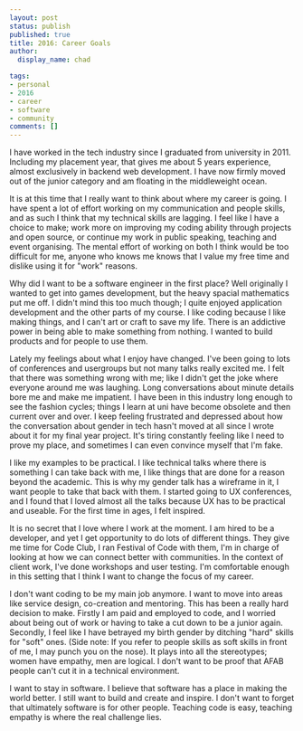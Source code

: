 ```yaml
---
layout: post
status: publish
published: true
title: 2016: Career Goals
author:
  display_name: chad

tags:
- personal
- 2016
- career
- software
- community
comments: []
---
```


I have worked in the tech industry since I graduated from university in 2011. Including my placement year, that gives me about 5 years experience, almost exclusively in backend web development. I have now firmly moved out of the junior category and am floating in the middleweight ocean. 

<!-- more -->

It is at this time that I really want to think about where my career is going. I have spent a lot of effort working on my communication and people skills, and as such I think that my technical skills are lagging. I feel like I have a choice to make; work more on improving my coding ability through projects and open source, or continue my work in public speaking, teaching and event organising. The mental effort of working on both I think would be too difficult for me, anyone who knows me knows that I value my free time and dislike using it for "work" reasons. 

Why did I want to be a software engineer in the first place? Well originally I wanted to get into games development, but the heavy spacial mathematics put me off. I didn't mind this too much though; I quite enjoyed application development and the other parts of my course. I like coding because I like making things, and I can't art or craft to save my life. There is an addictive power in being able to make something from nothing. I wanted to build products and for people to use them.

Lately my feelings about what I enjoy have changed. I've been going to lots of conferences and usergroups but not many talks really excited me. I felt that there was something wrong with me; like I didn't get the joke where everyone around me was laughing. Long conversations about minute details bore me and make me impatient. I have been in this industry long enough to see the fashion cycles; things I learn at uni have become obsolete and then current over and over. I keep feeling frustrated and depressed about how the conversation about gender in tech hasn't moved at all since I wrote about it for my final year project. It's tiring constantly feeling like I need to prove my place, and sometimes I can even convince myself that I'm fake. 

I like my examples to be practical. I like technical talks where there is something I can take back with me, I like things that are done for a reason beyond the academic. This is why my gender talk has a wireframe in it, I want people to take that back with them. I started going to UX conferences, and I found that I loved almost all the talks because UX has to be practical and useable. For the first time in ages, I felt inspired. 

It is no secret that I love where I work at the moment. I am hired to be a developer, and yet I get opportunity to do lots of different things. They give me time for Code Club, I ran Festival of Code with them, I'm in charge of looking at how we can connect better with communities. In the context of client work, I've done workshops and user testing. I'm comfortable enough in this setting that I think I want to change the focus of my career.

I don't want coding to be my main job anymore. I want to move into areas like service design, co-creation and mentoring. This has been a really hard decision to make. Firstly I am paid and employed to code, and I worried about being out of work or having to take a cut down to be a junior again.  Secondly, I feel like I have betrayed my birth gender by ditching "hard" skills for "soft" ones. (Side note: If you refer to people skills as soft skills in front of me, I may punch you on the nose). It plays into all the stereotypes; women have empathy, men are logical. I don't want to be proof that AFAB people can't cut it in a technical environment.

I want to stay in software. I believe that software has a place in making the world better. I still want to build and create and inspire. I don't want to forget that ultimately software is for other people. Teaching code is easy, teaching empathy is where the real challenge lies.
